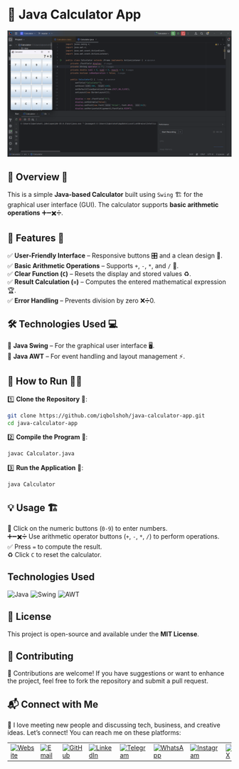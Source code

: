 # 🧮 Java Calculator App 

![Banner](res/banner.png)  

## 📌 Overview 📝  
This is a simple **Java-based Calculator** built using `Swing` 🏗️ for the graphical user interface (GUI). The calculator supports **basic arithmetic operations** ➕➖✖️➗.  

## 🎯 Features 🌟  
✅ **User-Friendly Interface** – Responsive buttons 🎛️ and a clean design 🧼.  
✅ **Basic Arithmetic Operations** – Supports `+`, `-`, `*`, and `/` 🧮.  
✅ **Clear Function (`C`)** – Resets the display and stored values ♻️.  
✅ **Result Calculation (`=`)** – Computes the entered mathematical expression 🏆.  
✅ **Error Handling** – Prevents division by zero ❌➗0.  

## 🛠 Technologies Used 💻  
🔹 **Java Swing** – For the graphical user interface 🖥️.  
🔹 **Java AWT** – For event handling and layout management ⚡.  

## 🚀 How to Run 🏃💨  
1️⃣ **Clone the Repository** 📂:  
   ```bash
   git clone https://github.com/iqbolshoh/java-calculator-app.git  
   cd java-calculator-app  
   ```
2️⃣ **Compile the Program** 🔧:  
   ```bash
   javac Calculator.java  
   ```
3️⃣ **Run the Application** 🎯:  
   ```bash
   java Calculator  
   ```

## 💡 Usage 🏗️  
🔢 Click on the numeric buttons (`0-9`) to enter numbers.  
➕➖✖️➗ Use arithmetic operator buttons (`+`, `-`, `*`, `/`) to perform operations.  
✅ Press `=` to compute the result.  
♻️ Click `C` to reset the calculator.  

## Technologies Used

<div style="display: flex; flex-wrap: wrap; gap: 5px;">
    <img src="https://img.shields.io/badge/Java-%23ED8B00.svg?style=for-the-badge&logo=openjdk&logoColor=white" alt="Java">
    <img src="https://img.shields.io/badge/Swing-%23007396.svg?style=for-the-badge&logo=java&logoColor=white" alt="Swing">
    <img src="https://img.shields.io/badge/AWT-%23E34F26.svg?style=for-the-badge&logo=java&logoColor=white" alt="AWT">
</div>

## 📜 License
This project is open-source and available under the **MIT License**.

## 🤝 Contributing  
🎯 Contributions are welcome! If you have suggestions or want to enhance the project, feel free to fork the repository and submit a pull request.

## 📬 Connect with Me  
💬 I love meeting new people and discussing tech, business, and creative ideas. Let’s connect! You can reach me on these platforms:

<div align="center">
  <table>
    <tr>
      <td>
        <a href="https://iqbolshoh.uz" target="_blank">
          <img src="https://img.icons8.com/color/48/domain.png" 
               height="40" width="40" alt="Website" title="Website" />
        </a>
      </td>
      <td>
        <a href="mailto:iilhomjonov777@gmail.com" target="_blank">
          <img src="https://github.com/gayanvoice/github-active-users-monitor/blob/master/public/images/icons/gmail.svg"
               height="40" width="40" alt="Email" title="Email" />
        </a>
      </td>
      <td>
        <a href="https://github.com/iqbolshoh" target="_blank">
          <img src="https://raw.githubusercontent.com/rahuldkjain/github-profile-readme-generator/master/src/images/icons/Social/github.svg"
               height="40" width="40" alt="GitHub" title="GitHub" />
        </a>
      </td>
      <td>
        <a href="https://www.linkedin.com/in/iqbolshoh/" target="_blank">
          <img src="https://github.com/gayanvoice/github-active-users-monitor/blob/master/public/images/icons/linkedin.svg"
               height="40" width="40" alt="LinkedIn" title="LinkedIn" />
        </a>
      </td>
      <td>
        <a href="https://t.me/iqbolshoh_777" target="_blank">
          <img src="https://github.com/gayanvoice/github-active-users-monitor/blob/master/public/images/icons/telegram.svg"
               height="40" width="40" alt="Telegram" title="Telegram" />
        </a>
      </td>
      <td>
        <a href="https://wa.me/998997799333" target="_blank">
          <img src="https://github.com/gayanvoice/github-active-users-monitor/blob/master/public/images/icons/whatsapp.svg"
               height="40" width="40" alt="WhatsApp" title="WhatsApp" />
        </a>
      </td>
      <td>
        <a href="https://instagram.com/iqbolshoh_777" target="_blank">
          <img src="https://raw.githubusercontent.com/rahuldkjain/github-profile-readme-generator/master/src/images/icons/Social/instagram.svg"
               height="40" width="40" alt="Instagram" title="Instagram" />
        </a>
      </td>
      <td>
        <a href="https://x.com/iqbolshoh_777" target="_blank">
          <img src="https://img.shields.io/badge/X-000000?style=for-the-badge&logo=x&logoColor=white"
               height="40" width="40" alt="X" title="X (Twitter)" />
        </a>
      </td>
      <td>
        <a href="https://www.youtube.com/@Iqbolshoh_777" target="_blank">
          <img src="https://raw.githubusercontent.com/rahuldkjain/github-profile-readme-generator/master/src/images/icons/Social/youtube.svg"
               height="40" width="40" alt="YouTube" title="YouTube" />
        </a>
      </td>
    </tr>
  </table>
</div>
